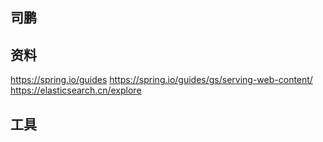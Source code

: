 ## 司鹏
## 资料
https://spring.io/guides
https://spring.io/guides/gs/serving-web-content/
https://elasticsearch.cn/explore

## 工具

